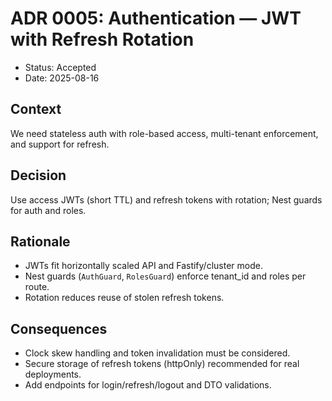 # ADR 0005: Authentication — JWT with Refresh Rotation

- Status: Accepted
- Date: 2025-08-16

## Context

We need stateless auth with role-based access, multi-tenant enforcement, and support for refresh.

## Decision

Use access JWTs (short TTL) and refresh tokens with rotation; Nest guards for auth and roles.

## Rationale

- JWTs fit horizontally scaled API and Fastify/cluster mode.
- Nest guards (`AuthGuard`, `RolesGuard`) enforce tenant_id and roles per route.
- Rotation reduces reuse of stolen refresh tokens.

## Consequences

- Clock skew handling and token invalidation must be considered.
- Secure storage of refresh tokens (httpOnly) recommended for real deployments.
- Add endpoints for login/refresh/logout and DTO validations.
